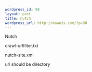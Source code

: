 ```yaml
--- 
wordpress_id: 98
layout: post
title: nutch
wordpress_url: http://maweis.com/?p=98
---
```

Nutch

crawl-urlfilter.txt

nutch-site.xml

url should be directory
